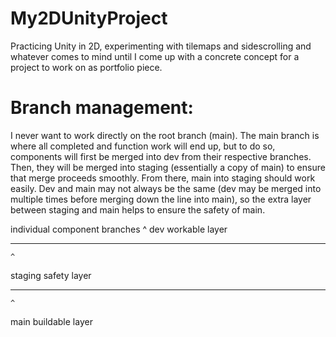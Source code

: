 # My2DUnityProject
Practicing Unity in 2D, experimenting with tilemaps and sidescrolling and whatever comes to mind until I come up with a concrete concept for a project to work on as portfolio piece.

# Branch management:
  I never want to work directly on the root branch (main). The main branch is where all completed and function work will end up, but to do so, components will first be merged into dev from their respective branches. Then, they will be merged into staging (essentially a copy of main) to ensure that merge proceeds smoothly. From there, main into staging should work easily. Dev and main may not always be the same (dev may be merged into multiple times before merging down the line into main), so the extra layer between staging and main helps to ensure the safety of main. 

  individual component branches
    ^
  dev                               workable layer 
  _ _ _ _ _ _ _ _ _ _ _ _ _ _ _ _ _ _ _ _ _ _ _ _ _ _ _ _ _ _ 
    ^                       
  staging                           safety layer
  _ _ _ _ _ _ _ _ _ _ _ _ _ _ _ _ _ _ _ _ _ _ _ _ _ _ _ _ _ _ 
    ^
  main                              buildable layer
